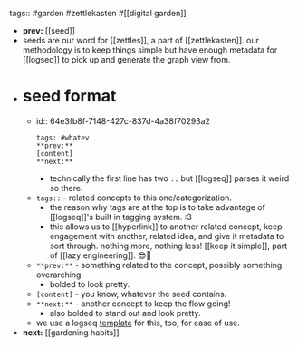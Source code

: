 tags:: #garden #zettlekasten #[[digital garden]]
- **prev:** [[seed]]
- seeds are our word for [[zettles]], a part of [[zettlekasten]]. our methodology is to keep things simple but have enough metadata for [[logseq]] to pick up and generate the graph view from.
- # seed format
	- id:: 64e3fb8f-7148-427c-837d-4a38f70293a2
	  ```
	  tags: #whatev
	  **prev:**
	  [content]
	  **next:**
	  ```
		- technically the first line has two `::` but [[logseq]] parses it weird so there.
	- `tags::` - related concepts to this one/categorization.
		- the reason why tags are at the top is to take advantage of [[logseq]]'s built in tagging system. :3
		- this allows us to [[hyperlink]] to another related concept, keep engagement with another, related idea, and give it metadata to sort through. nothing more, nothing less! [[keep it simple]], part of [[lazy engineering]]. 😎🤙
	- `**prev:**` - something related to the concept, possibly something overarching.
		- bolded to look pretty.
	- `[content]` - you know, whatever the seed contains.
	- `**next:**` - another concept to keep the flow going!
		- also bolded to stand out and look pretty.
	- we use a logseq [template](logseq://graph/garden?block-id=64db7d5e-9da5-432a-aa11-f97ae5d113ec) for this, too, for ease of use.
- **next:** [[gardening habits]]